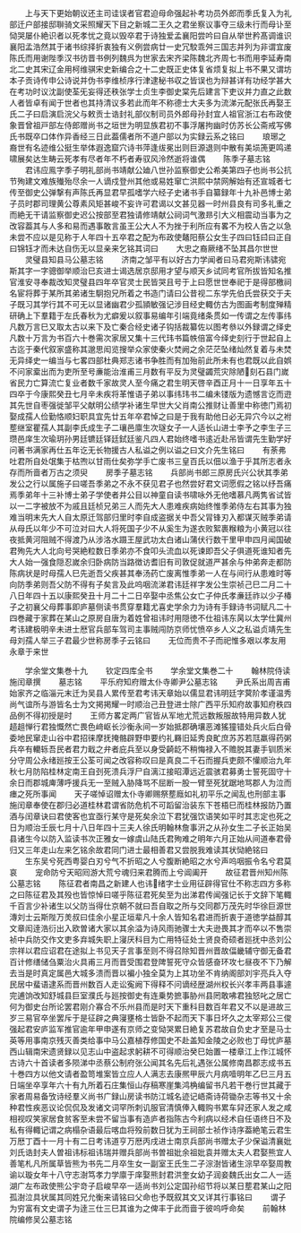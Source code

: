 <!-- { "loadSidebar": true } -->
　　上与天下更始朝议还主司诖误者官君迫母命强起补考功员外郎而季氏复入为礼部迁户部接邸聨骑文采照耀天下目之新城二王久之君坐察议事夺三级未行而母讣至恸哭屡仆絶识者以死孝忧之竟以毁卒君于诗独爱孟襄阳尝吟曰自从举世矜髙调谁识襄阳孟浩然其于诸书综择折衷独有义例尝病廿一史冗駮乖舛三国志并列为非谓宜废陈氏而用谢陛季汉书彷晋书例列魏呉为世家去宋齐梁陈魏北齐周七书而用李延寿南北二史其宋辽金用柯维骐宋史新编合之十二史既正史体复省烦复拟上书不果又谓坊本子贡诗传申公诗说并伪书李维桢序行津逮秘书収之皆误也为辩甚详有功经学甚大在考功时议沈副使荃旡妄得还秩张学士贞生李御史棠先后建言下吏议并力直之此数人者皆卓有闻于世者也其持清议多若此而年不称德士大夫多为流涕元配张氏再娶王氏二子曰启演启浣父与敕贡士诰封礼部仪制司员外郎母孙封宜人祖官浙江右布政使象晋曾祖戸部左侍郎赠尚书之垣世为明显族君初不事浮屠拘幽时仿苏长公斋戒写佛氏书既卒口体作异香经三日此葢儒者所不道户部以为实録云系之铭曰
　　琅琊之裔世有名迹维公挺生举体遐逸窟穴诗书萍逢绂冕出则巨源退则中散有美埙箎更鸣递啸展矣达生畴云死孝有尽者年不朽者寿驭风泠然逝将谁偶
　　陈季子墓志铭
　　君讳应鳯字季子明礼部尚书靖献公廸八世孙监察御史公希美第四子也尚书公抗节殉建文难族殱殆尽余一人谪戍登州其他或易姓窜亡洪熙中禁网解始有还宣城者七传至御史公弹撃有声陈氏再显君早孤嗜学六经子史诸书手自纂録年十九补邑博士弟子员时郡司理黄公尊素风矩甚峻不妄许可君谒以文甚见器一时州县良有司多礼重之而絶无干请监察御史迟公按部至君独请修靖献公祠词气激昻引大义相震动当事为之改容葢其与人多和易而遇事敢言虽王公大人不为挫于利所应有畧不为校人告之以急未尝不应以是见称于人年四十五卒君之配为布政使鼇阳蔡公女生子四曰钰曰曰正自曰锦钰才而未达自伤无以显亲来乞铭其词曰
　　大忠之裔厥绪不坠其昌尔世世
　　灵璧县知县马公墓志铭
　　济南之邹平有以好古力学闻者曰马君宛斯讳骕宛斯其字一字骢御举顺治巳亥进士谒选居京邸用才望与顺天乡试同考官所拔皆知名推官淮安寻奉裁改知灵璧县四年卒官灵士民皆哭且号于上曰愿世世奉祀于是得部檄祠名宦将葬于某所其弟诸生駉抱兄所着之书造门请曰公昔视二东学先伯氏尝获交于夫子既习其学行其不可无以显诸幽君少孤頴敏强记涉目经史輙仿古为图画考制度殚精研确上下羣籍于左氏春秋为尤癖爰以叙事易编年引端竟绪条贯如一传谓之左传事纬凡数万言巳又取太古以来下及亡秦合经史诸子钩括裁纂佐以图考叅以外録谓之绎史凡数十万言为书百六十巻需次家居又集十三代玮书篇帙倍富今绎史刻行于世起自上古迄于秦代叙家盛称其邈思闳览搜举众家使秦火焚阙之余茫茫坠绪灿然复着与未焚无异绎史一编当与七畧四部杜典郑志诸书争胜而有加殆前此所未有也君既以此自娯不问家槖出而为吏所至号亷能治淮甫三月数有平反为灵璧蠲荒灾除陋刻石县门嵗省民力亡算流亡复业者数千家故灵人至今痛之君生明天啓辛酉正月十一日享年五十四卒于今康熙癸丑七月辛未疾将革惟语子弟以事纬玮书二编未镂版为遗憾言讫而逰其先世自枣强徙邹平父献明公绩学补诸生早世大父肖南公推财让善里中称徳门焉初娶成孺人俭勤恪顺妇职具宜先廿五年卒君悼之曰是于我有助他日必无异穴今以之袝塟继室瞿孺人其副李氏成生子二瓖邑廪生次璲女子一人适长山进士李予之李生子三瓒邑庠生次瑜玥孙男廷镳廷铎廷鉽廷鉴凡四人君始终嗜书逺近赴吊皆谓先生勤学好问著书满家再仕五年讫无长物援古人私谥之例以谥之曰文介先生铭曰
　　有荼弗吐君所自处氓集于枯喣以甘雨仕矣弥学手亡废书三皇百氏以佃以渔于乎其所志者永存而所啬者万古之须臾
　　房季子墓志铭
　　兵部尚书郎三原房氏兴公状其季弟发公之行以属施子曰嗟吾季弟之不永不获见君子也然尝好君文词愿假之铭以纾吾痛焉季弟年十三补博士弟子学使者井公目以神童自读书啸咏外无他嗜慕凡两隽省试皆以一二字被放不为戚且廷桢兄弟三人而先大人患难疾病始终惟季弟侍左右其事为独难当明末先大人自太原迁驾部归里时李自成盗据关中吾父冐锋刃入都谋灭贼季弟请从母氏以年少不可泣对曰大人将死国子少不从奚生为遂衣败絮裹糇粮为小黄冠以往夜抵黄河阻贼不得渡乃从涉洛水蹑王屋武功太白诸山蒲伏行数干里甲申四月闻国破君殉先大人北向号哭絶粒数日季弟亦不食叩头流血以死谏即吾父子俱道死谁知者先大人始一强食隠忍嵗余归卧病防当路徴访耆旧有司敦促就道严甚余与仲弟奔走都防陈病状是时母孺人巳先逝吾父疾甚其奉汤药亡废离惟季弟一人在与间行从患难时等向防季弟则吾父防不得有子矣言及此呜咽流涕君讳廷祥字发公生崇祯己巳二月二十八日年四十五以康熙癸丑十月二十二日卒娶中丞焦公女亡子仲氏孝亷廷祚以少子椿子之初襄父母葬事即庐墓侧读书贯穿羣籍尤喜史学余力为诗有手録诗书词赋凡二十四巻藏于家葬在某山之原房自唐为着姓曾祖讳时用隠徳不仕祖讳东昺以太学仕冀州考讳建极明辛未进士厯官兵部车驾司主事贼闯防京师忧愤卒乡人义之私谥贞靖先生母刘孺人举三子君最少世称房季子云铭曰
　　无位而贵不子而祀惟多艰以孝友用永章于来世














　　学余堂文集巻十九
　　钦定四库全书
　　学余堂文集巻二十
　　翰林院侍读施闰章撰
　　墓志铭
　　平乐府知府赠太仆寺卿尹公墓志铭
　　尹氏系出周吉甫始家齐之临淄元末迁为吴县人累传至君考讳天章始以儒显君讳明廷字蓂阶孝谨温秀尚气谊所与游皆名士为文掲掲耀一时顺治己丑登进士除广西平乐知府故事知府秩四品例不得初授是时
　　王师方畧定两广官皆从军地尤荒远数叛服故特用异数人犹趦趄惮行君独慨然亡畏色﨑岖长沙衡永间一岁始抵郡确壤恶滩猺獞错处兵火后白骨委地民窜走山谷中君招徕摩抚掩骼辟野申要约礼羇旧延秀良甿庶苏苏若尫羸得药粥兵卒有轥轹吾民者君力戢之弁者庇兵至以身受齮龁不稍悔禄入不赡脱其妻手钏质米分守周公永绪廵按王公荃可闻之改容称叹曰是真良二千石而握兵吏颇不懽顺治九年秋七月防陷桂林定南王自刭死溃兵浮尸自漓江接昭潭远近震骇君募勇士誓死固守十余日而郡城庳薄呼援兵无一至贼入胁降骂不屈断一股一臂至死犹踞地骂郡人为泣而瘗之死所事闻
　　天子嗟悼诏赠太仆寺卿赐祭塟廕如礼初平乐之闻乱也刑部主事施闰章奉使在郡归必道桂林君谓省防危机不可蹈留治装东下苍梧巳而桂林报防乃置酒与闰章诀曰君使客也宜亟行某守是死矣余泣下君犹强饮语笑如平时其志定也死之日为顺治壬辰七月十八日年四十三夫人徐氏明翰林詹事汧之从孙女生二子长正始吴县诸生今以防入监读书次正雅女一嫁虞山陆氏君殉难之明年六月正始从间道奉君骨归又三年走山左来乞铭余故君同门进士最相善君又尝脱我难读其状恸絶铭曰
　　生东吴兮死西粤婴白刃兮气不折昭之人兮腹断絶昭之水兮声呜咽振令名兮君莫哀
　　宠命防兮天昭囘游大荒兮魂归来君腾而上兮阊阖开
　　故征君晋州知州陈公墓志铭
　　陈征君者南昌之新建人也讳绪字士业用征辟得官仕不称志四方多称之曰陈征君及其殁也皆惊悼曰嗟乎陈征君死矣至为出涕君传闻强记长于文辞下笔輙千百言少补诸生以父防当得仕京朝不就曰吾自取之所与交同郡万茂先时华徐巨源世漙刘士云斯陛万羙叔曰佳余小星正垣辈凡十余人皆知名君进而折衷于道徳学益醇其文章闳逹浩衍出入欧曽诸大家以其余溢为诗风雨驰骤士大夫逊畏其才而卒以不售崇祯中兵防交作文吏多弃城失职上寖厌科目为亡用特征处士贤良奇硕者廵抚中丞刘公宗祥以君应诏君在途拟上书见天子言事至则不得召除知晋州晋故偪畿辅守御无备君百计修缮储刍粟治火具甫三月而晋受围君登陴誓死守众皆感奋环攻七昼夜不下乃解去当是时真定属邑大城多溃而晋以褊小独全莫为上其功坐不肯纳阁部刘宇亮兵入夺民居中蜚语逮系而晋州数百人走讼寃阙下得释不问谪经歴湖州权长兴孝丰两县事遽完逋饷改知舒城县巨室濮氏与廵按御史有连乗势摭事胁州县罔敢咈君独怒叱之居亡何为御史台所论罢君刚介寡合不乐州县而是时天下重科目数百年君又不以是进故三岁三易官卒坐罢斥于是征辟之典寖壅格士皆卧不起而天下事日坏久之太宰郑公三俊强起君安庐监军推官逾年甲申遂有京师之变恸哭累日絶复苏君故自负史才至是马士英等用事南京残灭善类给事中马公嘉植荐修国史不赴盖知金陵之必败也丁母忧庐墓西山辑南宋遗贤録以见志山中盗起求躬耕不可得顺治癸巳始置一楼章江上作江城怀古诗六十首读者多陨涕中丞蔡公制府张公闻其名先后礼遇张公属修南昌郡志成书五十巻四方以他文请者盈笥堆案皆立应人人满志去康熈甲辰六月病噎明年乙巳三月五日端坐卒享年六十有九所着石庄集恒山存稿寒崖集鸿桷编留书凡若干巻行世其藏于家者周易备攷诗经羣义尚书广録山房读书防江城名迹记峿斋诗荷锄杂志等书又十余种君性疾恶议论侃侃及发诸文词罕所刺讥服官清慎俸入輙购书累车舁还家人发之咸相视叹笑家居食贫客至未尝不留当事有造庐者指陈古今利病以经术自任语终日不及私有得輙记谓之病榻杂语最后喀血将殁前数日犹为王祠部士祯作诗序葢絶笔云君生万厯丁酉十一月十有二日考讳道亨万厯丙戌进士南京兵部尚书赠太子少保谥清襄妣刘氏诰封夫人曽祖讳标祖讳瑞并赠兵部尚书曽祖妣余祖妣袁并赠太夫人君娶熊宜人善笔札凡所属草皆熊为书先二月卒生女一副室王氏生二子淙澍皆诸生淙早卒娶周教谕以璇女年十八守志澍笃孝力学廪于庠娶熊封君洪奎女幼子润妾魏氏出女二人一适湖广左布政使熊公宇竒子启峻早卒一适尚书刘公定国孙绍节将以某日塟君某山之阳孤澍泣具状属其同姓兄允衡来请铭曰父命也予既叙其文又详其行事铭曰
　　谓子为穷富有文史谓子为逹三仕三巳其谁为之俾丰于此而啬于彼呜呼命矣
　　前翰林院编修吴公墓志铭
